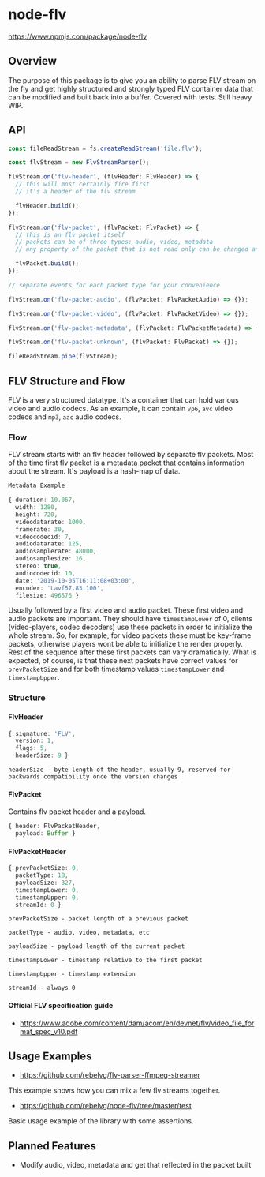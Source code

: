# node-flv

https://www.npmjs.com/package/node-flv

## Overview

The purpose of this package is to give you an ability to parse FLV stream on the fly and get highly structured and strongly typed FLV container data that can be modified and built back into a buffer. Covered with tests. Still heavy WIP.

## API

```ts
const fileReadStream = fs.createReadStream('file.flv');

const flvStream = new FlvStreamParser();

flvStream.on('flv-header', (flvHeader: FlvHeader) => {
  // this will most certainly fire first
  // it's a header of the flv stream

  flvHeader.build();
});

flvStream.on('flv-packet', (flvPacket: FlvPacket) => {
  // this is an flv packet itself
  // packets can be of three types: audio, video, metadata
  // any property of the packet that is not read only can be changed and the will be reflected in the result of the build packet function

  flvPacket.build();
});

// separate events for each packet type for your convenience

flvStream.on('flv-packet-audio', (flvPacket: FlvPacketAudio) => {});

flvStream.on('flv-packet-video', (flvPacket: FlvPacketVideo) => {});

flvStream.on('flv-packet-metadata', (flvPacket: FlvPacketMetadata) => {});

flvStream.on('flv-packet-unknown', (flvPacket: FlvPacket) => {});

fileReadStream.pipe(flvStream);
```

## FLV Structure and Flow

FLV is a very structured datatype. It's a container that can hold various video and audio codecs. As an example, it can contain `vp6`, `avc` video codecs and `mp3`, `aac` audio codecs.

### Flow

FLV stream starts with an flv header followed by separate flv packets. Most of the time first flv packet is a metadata packet that contains information about the stream. It's payload is a hash-map of data.

```ts
Metadata Example

{ duration: 10.067,
  width: 1280,
  height: 720,
  videodatarate: 1000,
  framerate: 30,
  videocodecid: 7,
  audiodatarate: 125,
  audiosamplerate: 48000,
  audiosamplesize: 16,
  stereo: true,
  audiocodecid: 10,
  date: '2019-10-05T16:11:08+03:00',
  encoder: 'Lavf57.83.100',
  filesize: 496576 }
```

Usually followed by a first video and audio packet. These first video and audio packets are important. They should have `timestampLower` of 0, clients (video-players, codec decoders) use these packets in order to initialize the whole stream. So, for example, for video packets these must be key-frame packets, otherwise players wont be able to initialize the render properly. Rest of the sequence after these first packets can vary dramatically. What is expected, of course, is that these next packets have correct values for `prevPacketSize` and for both timestamp values `timestampLower` and `timestampUpper`.

### Structure

#### FlvHeader

```ts
{ signature: 'FLV',
  version: 1,
  flags: 5,
  headerSize: 9 }
```

`headerSize - byte length of the header, usually 9, reserved for backwards compatibility once the version changes`

#### FlvPacket

Contains flv packet header and a payload.

```ts
{ header: FlvPacketHeader,
  payload: Buffer }
```

#### FlvPacketHeader

```ts
{ prevPacketSize: 0,
  packetType: 18,
  payloadSize: 327,
  timestampLower: 0,
  timestampUpper: 0,
  streamId: 0 }
```

`prevPacketSize - packet length of a previous packet`

`packetType - audio, video, metadata, etc`

`payloadSize - payload length of the current packet`

`timestampLower - timestamp relative to the first packet`

`timestampUpper - timestamp extension`

`streamId - always 0`

#### Official FLV specification guide

- https://www.adobe.com/content/dam/acom/en/devnet/flv/video_file_format_spec_v10.pdf

## Usage Examples

- https://github.com/rebelvg/flv-parser-ffmpeg-streamer

This example shows how you can mix a few flv streams together.

- https://github.com/rebelvg/node-flv/tree/master/test

Basic usage example of the library with some assertions.

## Planned Features

- Modify audio, video, metadata and get that reflected in the packet built
